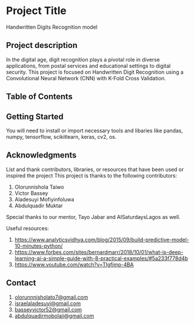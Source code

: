 # Project Title
Handwritten Digits Recognition model

## Project description 

In the digital age, digit recognition plays a pivotal role in diverse applications, from postal services and educational settings to digital security.
This project is focused on Handwritten Digit Recognition using a Convolutional Neural Network (CNN) with K-Fold Cross Validation.



## Table of Contents

## Getting Started 
You will need to install or import necessary tools and libaries like pandas, numpy, tensorflow, scikitlearn, keras, cv2, os.


## Acknowledgments
List and thank contributors, libraries, or resources that have been used or inspired the project
This project is thanks to the following contributors:
1. Olorunnishola Taiwo
2. Victor Bassey
3. Aladesuyi Mofiyinfoluwa
4. Abdulquadir Muktar
 
 Special thanks to our mentor, Tayo Jabar and AISaturdaysLagos as well.

Useful resources:
1. https://www.analyticsvidhya.com/blog/2015/09/build-predictive-model-10-minutes-python/
2. https://www.forbes.com/sites/bernardmarr/2018/10/01/what-is-deep-learning-ai-a-simple-guide-with-8-practical-examples/#5a233f778d4b
3. https://www.youtube.com/watch?v=TIgfjmp-4BA

## Contact
1. olorunnnisholato7@gmail.com
2. israelaladesuyi@gmail.com
3. basseyvictor52@gmail.com
4. abdulquadirmobolaji@gmail.com
